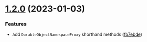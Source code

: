 # [1.2.0](https://github.com/osaton/do-proxy/compare/v1.1.1...v1.2.0) (2023-01-03)


### Features

* add `DurableObjectNamespaceProxy` shorthand methods ([fb7ebde](https://github.com/osaton/do-proxy/commit/fb7ebde4381829de121e7c238fd77aa996b62b64))
